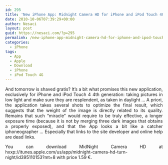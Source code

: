 ```yaml
---
id: 295
title: 'New iPhone App: Midnight Camera HD for iPhone and iPod Touch 4G'
date: 2010-10-06T07:39:29+00:00
author: Nesaci
layout: post
guid: https://nesaci.com/?p=295
permalink: /new-iphone-app-midnight-camera-hd-for-iphone-and-ipod-touch-4g/
categories:
  - iPhone
tags:
  - App
  - Apple
  - Download
  - iPhone
  - iPod Touch 4G
---
```

<p style="text-align: justify;">
  And tomorrow is shaved gratis? It&#8217;s a bit what promises this new application, exclusively for iPhone and iPod Touch 4 4th generation: taking pictures in low light and make sure they are resplendent, as taken in daylight &#8230; A priori, the application takes several shots to optimize the final result, which suggests that the weight of the image is directly related to its quality. Remains that such &#8220;miracle&#8221; would require to be truly effective, a longer exposure time (because it is not by merging three dark images that obtains a properly exposed), and that the App looks a bit like a catcher iphoneographer &#8230; Especially that links to the site developer and online help are dead links.
</p>

<p style="text-align: justify;">
  You can download MidNight Camera HD at hxxp://itunes.apple.com/us/app/midnight-camera-hd-turn-night/id395110153?mt=8 with price 1.59 €.
</p>